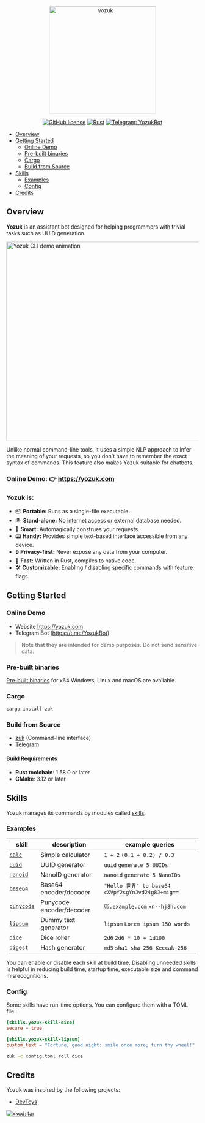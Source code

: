 <div align="center">
<img alt="yozuk" src="https://github.com/yozuk/yozuk/blob/main/images/yozuk.png?raw=true" width="280" />
  
[![GitHub license](https://img.shields.io/github/license/yozuk/yozuk.svg)](https://github.com/yozuk/yozuk/blob/main/LICENSE)
[![Rust](https://github.com/yozuk/yozuk/actions/workflows/rust.yml/badge.svg)](https://github.com/yozuk/yozuk/actions/workflows/rust.yml)
[![Telegram: YozukBot](https://img.shields.io/badge/Telegram-@YozukBot-blue?logo=telegram)](https://t.me/YozukBot)
</div>

- [Overview](#overview)
- [Getting Started](#getting-started)
  - [Online Demo](#online-demo)
  - [Pre-built binaries](#pre-built-binaries)
  - [Cargo](#cargo)
  - [Build from Source](#build-from-source)
- [Skills](#skills)
  - [Examples](#examples)
  - [Config](#config)
- [Credits](#credits)

## Overview

**Yozuk** is an assistant bot designed for helping programmers with trivial tasks such as UUID generation.

<img alt="Yozuk CLI demo animation" src="https://github.com/yozuk/yozuk/blob/main/images/zuk.gif?raw=true" width="520" />

Unlike normal command-line tools, it uses a simple NLP approach to infer the meaning of your requests, so you don't have to remember the exact syntax of commands. This feature also makes Yozuk suitable for chatbots.

### Online Demo: 👉 https://yozuk.com

### Yozuk is:

- 📦 **Portable:** Runs as a single-file executable.
- 🏝️ **Stand-alone:** No internet access or external database needed.
- 🤖 **Smart:** Automagically construes your requests.
- 📟 **Handy:** Provides simple text-based interface accessible from any device.
- 🔒 **Privacy-first:** Never expose any data from your computer.
- 🚀 **Fast:** Written in Rust, compiles to native code.
- 🛠️ **Customizable:** Enabling / disabling specific commands with feature flags.

## Getting Started

### Online Demo

 - Website https://yozuk.com
 - Telegram Bot (https://t.me/YozukBot)

> Note that they are intended for demo purposes. Do not send sensitive data.

### Pre-built binaries

[Pre-built binaries](https://github.com/yozuk/yozuk/releases) for x64 Windows, Linux and macOS are available.

### Cargo

```bash
cargo install zuk
```

### Build from Source

- [zuk](./zuk) (Command-line interface)
- [Telegram](https://github.com/yozuk/yozuk-telegram)

#### Build Requirements

- **Rust toolchain**: 1.58.0 or later
- **CMake**: 3.12 or later

## Skills

Yozuk manages its commands by modules called [skills](./skills).

### Examples

| skill | description | example queries |
| - | - | - |
| [`calc`](./skillset/src/calc) | Simple calculator | `1 + 2` `(0.1 + 0.2) / 0.3` |
| [`uuid`](./skillset/src/uuid) | UUID generator | `uuid` `generate 5 UUIDs` |
| [`nanoid`](./skillset/src/nanoid) | NanoID generator | `nanoid` `generate 5 NanoIDs` |
| [`base64`](./skillset/src/base64) | Base64 encoder/decoder | `"Hello 世界" to base64` `cXVpY2sgYnJvd24g8J+mig==` |
| [`punycode`](./skillset/src/punycode) | Punycode encoder/decoder | `😻.example.com` `xn--hj8h.com` |
| [`lipsum`](./skillset/src/lipsum) | Dummy text generator | `lipsum` `Lorem ipsum 150 words` |
| [`dice`](./skillset/src/dice) | Dice roller | `2d6` `2d6 * 10 + 1d100` |
| [`digest`](./skillset/src/digest) | Hash generator | `md5` `sha1 sha-256 Keccak-256` |

You can enable or disable each skill at build time. Disabling unneeded skills is helpful in reducing build time, startup time, executable size and command misrecognitions.

### Config

Some skills have run-time options. You can configure them with a TOML file.

```toml
[skills.yozuk-skill-dice]
secure = true

[skills.yozuk-skill-lipsum]
custom_text = "Fortune, good night: smile once more; turn thy wheel!"
```

```bash
zuk -c config.toml roll dice
```

## Credits

Yozuk was inspired by the following projects:

- [DevToys](https://github.com/veler/DevToys)

[![xkcd: tar](https://imgs.xkcd.com/comics/tar.png)](https://xkcd.com/1168/)
